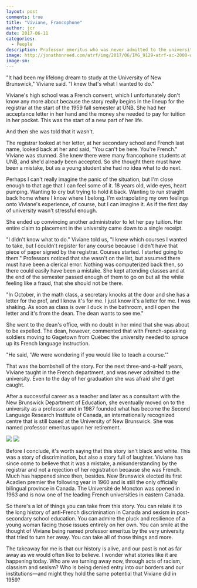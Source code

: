 ```yaml
---
layout: post
comments: true
title: "Viviane, Francophone"
author: jcr
date: 2017-06-11
categories:
  - People
description: Professor emeritus who was never admitted to the university.
image: http://jonathonreed.com/atrf/img/2017/06/IMG_9129-atrf-ac-2000-web.jpg
image-sm:
---
```


"It had been my lifelong dream to study at the University of New Brunswick," Viviane said. "I knew that's what I wanted to do."

Viviane's high school was a French convent, which I unfortunately don't know any more about because the story really begins in the lineup for the registrar at the start of the 1959 fall semester at UNB. She had her acceptance letter in her hand and the money she needed to pay for tuition in her pocket. This was the start of a new part of her life.

And then she was told that it wasn't.

The registrar looked at her letter, at her secondary school and French last name, looked back at her and said, "You can't be here. You're French." Viviane was stunned. She knew there were many francophone students at UNB, and she'd already been accepted. So she thought there must have been a mistake, but as a young student she had no idea what to do next.

Perhaps I can't really imagine the panic of the situation, but I'm close enough to that age that I can feel some of it. 18 years old, wide eyes, heart pumping. Wanting to cry but trying to hold it back. Wanting to run straight back home where I know where I belong. I'm extrapolating my own feelings onto Viviane's experience, of course, but I can imagine it. As if the first day of university wasn't stressful enough.

She ended up convincing another administrator to let her pay tuition. Her entire claim to placement in the university came down to a single receipt.

"I didn't know what to do." Viviane told us, "I knew which courses I wanted to take, but I couldn't register for any course because I didn't have that piece of paper signed by the registrar. Courses started. I started going to them." Professors noticed that she wasn't on the list, but assumed there must have been a clerical error. Nothing was computerized back then, so there could easily have been a mistake. She kept attending classes and at the end of the semester passed enough of them to go on but all the while feeling like a fraud, that she should not be there.

"In October, in the math class, a secretary knocks at the door and she has a letter for the prof, and I know it's for me. I just know it's a letter for me. I was shaking. As soon as class is over I duck in the bathroom, and I open the letter and it's from the dean. The dean wants to see me."

She went to the dean's office, with no doubt in her mind that she was about to be expelled. The dean, however, commented that with French-speaking soldiers moving to Gagetown from Québec the university needed to spruce up its French language instruction. 

"He said, 'We were wondering if you would like to teach a course.'"

That was the bombshell of the story. For the next three-and-a-half years, Viviane taught in the French department, and was never admitted to the university. Even to the day of her graduation she was afraid she'd get caught.

After a successful career as a teacher and later as a consultant with the New Brunswick Department of Education, she eventually moved on to the university as a professor and in 1987 founded what has become the Second Language Research Institute of Canada, an internationally recognized centre that is still based at the University of New Brunswick. She was named professor emeritus upon her retirement.

<img src="http://jonathonreed.com/atrf/img/2017/06/IMG_3277-atrf-jcr-2000-web.jpg">

<img src="http://jonathonreed.com/atrf/img/2017/06/IMG_3295-atrf-jcr-2000-web.jpg">

Before I conclude, it's worth saying that this story isn't black and white. This was a story of discrimination, but also a story full of laughter. Viviane has since come to believe that it was a mistake, a misunderstanding by the registrar and not a rejection of her registration because she was French. Much has happened since then, besides. New Brunswick elected its first Acadien premier the following year in 1960 and is still the only officially bilingual province in Canada. The Université de Moncton was opened in 1963 and is now one of the leading French universities in eastern Canada.

So there's a lot of things you can take from this story. You can relate it to the long history of anti-French discrimination in Canada and sexism in post-secondary school education. You can admire the pluck and resilience of a young woman facing those issues entirely on her own. You can smile at the thought of Viviane being named professor emeritus by the very university that tried to turn her away. You can take all of those things and more. 

The takeaway for me is that our history is alive, and our past is not as far away as we would often like to believe. I wonder what stories like it are happening today. Who are we turning away now, through acts of racism, classism and sexism? Who is being denied entry into our borders and our institutions—and might they hold the same potential that Viviane did in 1959?